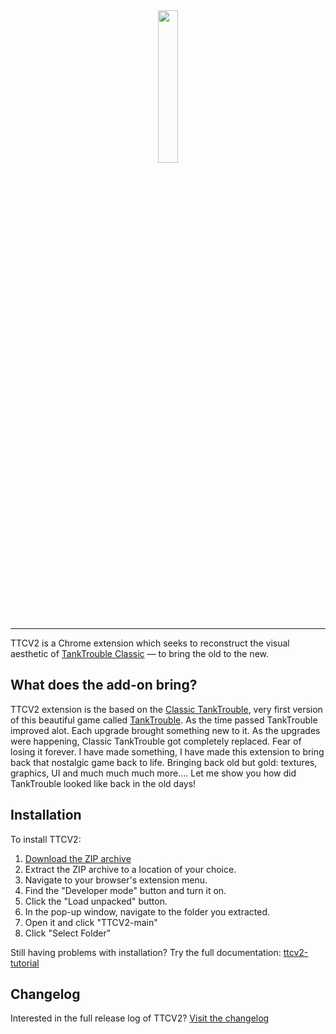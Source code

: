 <div align="center">
  <img width="25%" src="https://github.com/kamarov-therussiantank/TTCV2/raw/main/.github/banner.svg">
</div>

---

TTCV2 is a Chrome extension which seeks to reconstruct the visual aesthetic of [TankTrouble Classic](https://classic.tanktrouble.com) — to bring the old to the new.

## What does the add-on bring?

TTCV2 extension is the based on the [Classic TankTrouble](https://classic.tanktrouble.com/), very first version of this beautiful game called [TankTrouble](https://tanktrouble.com/). As the time passed TankTrouble improved alot. Each upgrade brought something new to it. As the upgrades were happening, Classic TankTrouble got completely replaced. Fear of losing it forever. I have made something, I have made this extension to bring back that nostalgic game back to life. Bringing back old but gold: textures, graphics, UI and much much much more.... Let me show you how did TankTrouble looked like back in the old days!

## Installation

<!-- FIXME: automated github action -->

To install TTCV2:

1. [Download the ZIP archive](https://github.com/kamarov-therussiantank/ClassicTankTrouble-V2/archive/refs/heads/main.zip)
2. Extract the ZIP archive to a location of your choice.  
3. Navigate to your browser's extension menu.  
4. Find the "Developer mode" button and turn it on.  
5. Click the "Load unpacked" button.  
6. In the pop-up window, navigate to the folder you extracted.  
7. Open it and click "TTCV2-main"  
8. Click "Select Folder"

Still having problems with installation? Try the full documentation: [ttcv2-tutorial](https://bit.ly/TTCV2-tutorial)

## Changelog

Interested in the full release log of TTCV2? [Visit the changelog](https://github.com/kamarov-therussiantank/TTCV2/blob/main/CHANGELOG.md)
